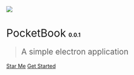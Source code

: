 <img src="https://raw.githubusercontent.com/hilanmiao/LanMiaoDesktop/master/assets/logo.png">

# <span style="font-weight:400;">PocketBook</span> <span style="font-size:14px">0.0.1</span>

> <span style="line-height:1.8rem;font-weight:400;font-size:1.3rem">A simple electron application<span>

[Star Me](https://gitee.com/XiaoLanMiao/LanMiaoDesktop)
[Get Started](#main)
